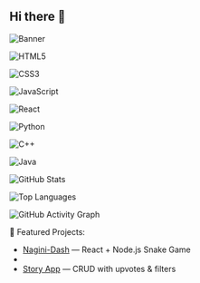 ## Hi there 👋

<!--
**Akarshana06/Akarshana06** is a ✨ _special_ ✨ repository because its `README.md` (this file) appears on your GitHub profile.

Here are some ideas to get you started:

- 🔭 I’m currently working on ...
- 🌱 I’m currently learning ...
- 👯 I’m looking to collaborate on ...
- 🤔 I’m looking for help with ...
- 💬 Ask me about ...
- 📫 How to reach me: ...
- 😄 Pronouns: ...
- ⚡ Fun fact: ...
-->
 ![Banner](https://raw.githubusercontent.com/<username>/<repo>/main/banner.png)
 
![HTML5](https://img.shields.io/badge/HTML5-E34F26?style=for-the-badge&logo=html5&logoColor=white)

![CSS3](https://img.shields.io/badge/CSS3-1572B6?style=for-the-badge&logo=css3&logoColor=white)

![JavaScript](https://img.shields.io/badge/JavaScript-F7DF1E?style=for-the-badge&logo=javascript&logoColor=black)

![React](https://img.shields.io/badge/React-61DAFB?style=for-the-badge&logo=react&logoColor=black)

![Python](https://img.shields.io/badge/Python-3776AB?style=for-the-badge&logo=python&logoColor=white)

![C++](https://img.shields.io/badge/C++-00599C?style=for-the-badge&logo=c%2b%2b&logoColor=white)

![Java](https://img.shields.io/badge/Java-007396?style=for-the-badge&logo=java&logoColor=white)


![GitHub Stats](https://github-readme-stats.vercel.app/api?username=Akarshana06&show_icons=true&theme=radical)

![Top Languages](https://github-readme-stats.vercel.app/api/top-langs/?username=Akarshana06&layout=compact&theme=radical)

![GitHub Activity Graph](https://github-readme-activity-graph.vercel.app/graph?username=Akarshana06&theme=react-dark)

📌 Featured Projects:

- [Nagini-Dash](https://github.com/Akarshana06/nagini-dash) — React + Node.js Snake Game
- 
- [Story App](https://github.com/Akarshana06/story-app) — CRUD with upvotes & filters

